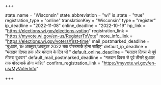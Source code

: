 +++

state_name = "Wisconsin"
state_abbreviation = "wi"
is_state = "true"
registration_type = "online"
translationKey = "Wisconsin"
type = "register"
ip_deadline = "2022-11-08"
online_deadline = "2022-10-19"
hp_link = "https://elections.wi.gov/elections-voting"
registration_link = "https://myvote.wi.gov/en-us/RegisterToVote"
more_info_link = "https://elections.wi.gov/voters/first-time"
mail_postmarked_deadline = "बुधवार, 19 अक्तूबर/अक्टूबर 2022 तक पोस्टमार्क होना चाहिए"
default_ip_deadline = "मतदान दिवस तक और मतदान के दिन भी "
default_online_deadline = "मतदान दिवस से पूर्व तीसरा बुधवार"
default_mail_postmarked_deadline = "मतदान दिवस से पूर्व तीसरे बुधवार तक पोस्टमार्क होना चाहिए"
confirm_registration_link = "https://myvote.wi.gov/en-us/MyVoterInfo"

+++